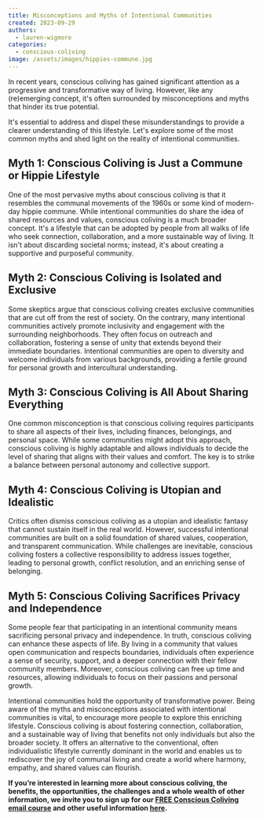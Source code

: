 ```yaml
---
title: Misconceptions and Myths of Intentional Communities
created: 2023-09-29
authors:
  - lauren-wigmore
categories:
  - conscious-coliving
image: /assets/images/hippies-commune.jpg
---
```


In recent years, conscious coliving has gained significant attention as a progressive and transformative way of living. However, like any (re)emerging concept, it's often surrounded by misconceptions and myths that hinder its true potential. 

It's essential to address and dispel these misunderstandings to provide a clearer understanding of this lifestyle. Let's explore some of the most common myths and shed light on the reality of intentional communities.

## Myth 1: Conscious Coliving is Just a Commune or Hippie Lifestyle

One of the most pervasive myths about conscious coliving is that it resembles the communal movements of the 1960s or some kind of modern-day hippie commune. While intentional communities do share the idea of shared resources and values, conscious coliving is a much broader concept. It's a lifestyle that can be adopted by people from all walks of life who seek connection, collaboration, and a more sustainable way of living. It isn't about discarding societal norms; instead, it's about creating a supportive and purposeful community.

## Myth 2: Conscious Coliving is Isolated and Exclusive

Some skeptics argue that conscious coliving creates exclusive communities that are cut off from the rest of society. On the contrary, many intentional communities actively promote inclusivity and engagement with the surrounding neighborhoods. They often focus on outreach and collaboration, fostering a sense of unity that extends beyond their immediate boundaries. Intentional communities are open to diversity and welcome individuals from various backgrounds, providing a fertile ground for personal growth and intercultural understanding.

## Myth 3: Conscious Coliving is All About Sharing Everything

One common misconception is that conscious coliving requires participants to share all aspects of their lives, including finances, belongings, and personal space. While some communities might adopt this approach, conscious coliving is highly adaptable and allows individuals to decide the level of sharing that aligns with their values and comfort. The key is to strike a balance between personal autonomy and collective support.

## Myth 4: Conscious Coliving is Utopian and Idealistic

Critics often dismiss conscious coliving as a utopian and idealistic fantasy that cannot sustain itself in the real world. However, successful intentional communities are built on a solid foundation of shared values, cooperation, and transparent communication. While challenges are inevitable, conscious coliving fosters a collective responsibility to address issues together, leading to personal growth, conflict resolution, and an enriching sense of belonging.

## Myth 5: Conscious Coliving Sacrifices Privacy and Independence

Some people fear that participating in an intentional community means sacrificing personal privacy and independence. In truth, conscious coliving can enhance these aspects of life. By living in a community that values open communication and respects boundaries, individuals often experience a sense of security, support, and a deeper connection with their fellow community members. Moreover, conscious coliving can free up time and resources, allowing individuals to focus on their passions and personal growth.

Intentional communities hold the opportunity of transformative power. Being aware of the myths and misconceptions associated with intentional communities is vital, to encourage more people to explore this enriching lifestyle. Conscious coliving is about fostering connection, collaboration, and a sustainable way of living that benefits not only individuals but also the broader society. It offers an alternative to the conventional, often individualistic lifestyle currently dominant in the world and enables us to rediscover the joy of communal living and create a world where harmony, empathy, and shared values can flourish.

**If you’re interested in learning more about conscious coliving, the benefits, the opportunities, the challenges and a whole wealth of other information, we invite you to sign up for our [FREE Conscious Coliving email course](https://lifeitself.org/conscious-coliving-course) and other useful information [here](https://lifeitself.org/conscious-coliving).**
